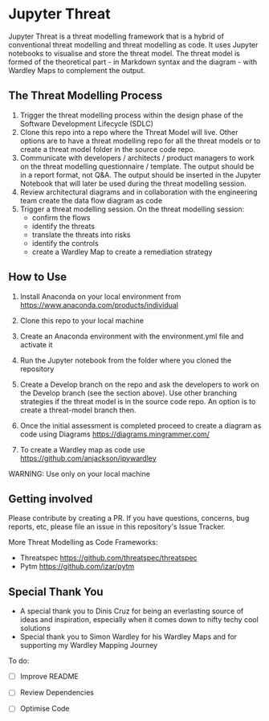 # Jupyter Threat

Jupyter Threat is a threat modelling framework that is a hybrid of conventional threat modelling and threat modelling as code. It uses Jupyter notebooks to visualise and store the threat model. The threat model is formed of the theoretical part - in Markdown syntax and the diagram - with Wardley Maps to complement the output. 

## The Threat Modelling Process

1. Trigger the threat modelling process within the design phase of the Software Development Lifecycle (SDLC)
2. Clone this repo into a repo where the Threat Model will live. Other options are to have a threat modelling repo for all the threat models or to create a threat model folder in the source code repo. 
3. Communicate with developers / architects / product managers to work on the threat modelling questionnaire / template. The output should be in a report format, not Q&A. The output should be inserted in the Jupyter Notebook that will later be used during the threat modelling session. 
4. Review architectural diagrams and in collaboration with the engineering team create the data flow diagram as code
5. Trigger a threat modelling session. On the threat modelling session:
    - confirm the flows
    - identify the threats
    - translate the threats into risks
    - identify the controls
    - create a Wardley Map to create a remediation strategy

## How to Use

1. Install Anaconda on your local environment from https://www.anaconda.com/products/individual

2. Clone this repo to your local machine

3. Create an Anaconda environment with the environment.yml file and activate it

4. Run the Jupyter notebook from the folder where you cloned the repository

5. Create a Develop branch on the repo and ask the developers to work on the Develop branch (see the section above). Use other branching strategies if the threat model is in the source code repo. An option is to create a threat-model branch then. 

6. Once the initial assessment is completed proceed to create a diagram as code using Diagrams https://diagrams.mingrammer.com/

7. To create a Wardley map as code use https://github.com/anjackson/ipywardley

WARNING: Use only on your local machine 

## Getting involved
Please contribute by creating a PR. If you have questions, concerns, bug reports, etc, please file an issue in this repository's Issue Tracker.

More Threat Modelling as Code Frameworks:

- Threatspec
https://github.com/threatspec/threatspec
- Pytm 
https://github.com/izar/pytm

## Special Thank You

- A special thank you to Dinis Cruz for being an everlasting source of ideas and inspiration, especially when it comes down to nifty techy cool solutions
- Special thank you to Simon Wardley for his Wardley Maps and for supporting my Wardley Mapping Journey



To do:

- [ ] Improve README
- [ ] Review Dependencies
- [ ] Optimise Code






